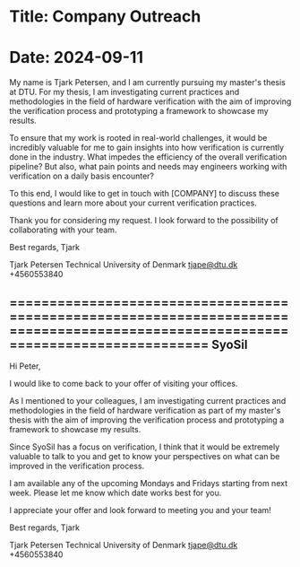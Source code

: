 # Title: Company Outreach
# Date:  2024-09-11

My name is Tjark Petersen, and I am currently pursuing my master's thesis at DTU. For my thesis, I am investigating current practices and methodologies in the field of hardware verification with the aim of improving the verification process and prototyping a framework to showcase my results.

To ensure that my work is rooted in real-world challenges, it would be incredibly valuable for me to gain insights into how verification is currently done in the industry. What impedes the efficiency of the overall verification pipeline? But also, what pain points and needs may engineers working with verification on a daily basis encounter?

To this end, I would like to get in touch with [COMPANY] to discuss these questions and learn more about your current verification practices.

Thank you for considering my request. I look forward to the possibility of collaborating with your team.

Best regards,
Tjark

Tjark Petersen
Technical University of Denmark
tjape@dtu.dk
+4560553840

==================================================================================================================================
SyoSil
----------------------------------------------------------------------------------------------------------------------------------

Hi Peter,

I would like to come back to your offer of visiting your offices.

As I mentioned to your colleagues, I am investigating current practices and methodologies in the field of hardware verification as part of my master's thesis with the aim of improving the verification process and prototyping a framework to showcase my results.

Since SyoSil has a focus on verification, I think that it would be extremely valuable to talk to you and get to know your perspectives on what can be improved in the verification process.

I am available any of the upcoming Mondays and Fridays starting from next week. Please let me know which date works best for you.

I appreciate your offer and look forward to meeting you and your team!

Best regards,
Tjark

Tjark Petersen
Technical University of Denmark
tjape@dtu.dk
+4560553840